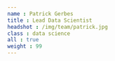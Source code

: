 ```yaml
---
name : Patrick Gerbes
title : Lead Data Scientist
headshot : /img/team/patrick.jpg
class : data science
all : true
weight : 99
---
```

